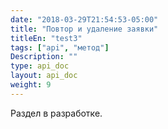 ```yaml
---
date: "2018-03-29T21:54:53-05:00"
title: "Повтор и удаление заявки"
titleEn: "test3"
tags: ["api", "метод"]
Description: ""
type: api_doc
layout: api_doc
weight: 9
---
```


Раздел в разработке.